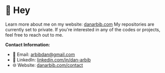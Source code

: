 # 👋 Hey
Learn more about me on my website: [danarbib.com](https://danarbib.com/)
My repositories are currently set to private. If you're interested in any of the codes or projects, feel free to reach out to me.

**Contact Information:**
- 📧 Email: [arbibdan@gmail.com](mailto:arbibdan@gmail.com)
- 💬 LinkedIn: [linkedin.com/in/dan-arbib](https://www.linkedin.com/in/dan-arbib/)
- 🌐 Website: [danarbib.com/contact](https://danarbib.com/contact)


<!---
DanArbib/DanArbib is a ✨ special ✨ repository because its `README.md` (this file) appears on your GitHub profile.
You can click the Preview link to take a look at your changes.
--->
